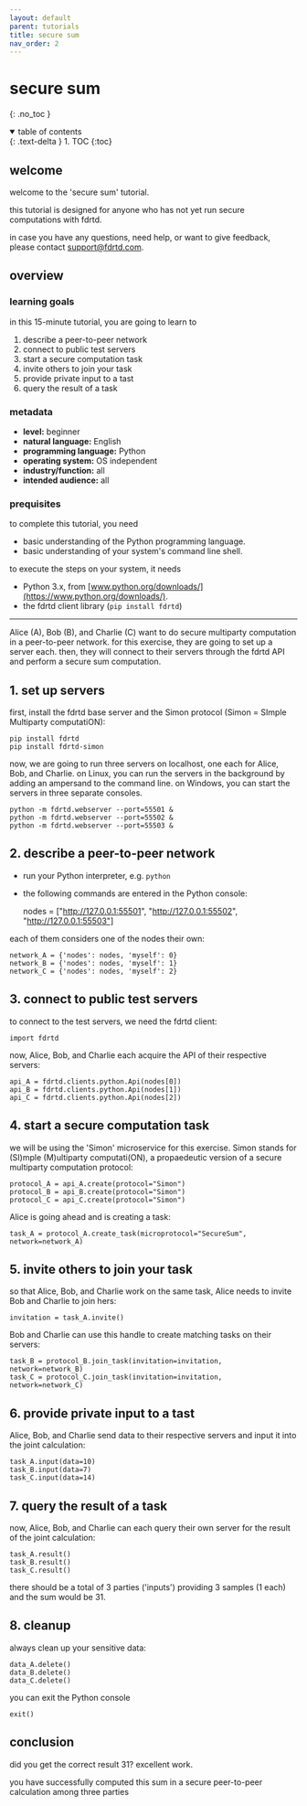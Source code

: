 ```yaml
---
layout: default
parent: tutorials
title: secure sum
nav_order: 2
---
```


# secure sum
{: .no_toc }

<details open markdown="block">
  <summary>
    table of contents
  </summary>
  {: .text-delta }
1. TOC
{:toc}
</details>


## welcome

welcome to the 'secure sum' tutorial.

this tutorial is designed for anyone who has not yet run secure computations with fdrtd. 

in case you have any questions, need help, or want to give feedback, please contact [support@fdrtd.com](mailto:support@fdrtd.com).

## overview

### learning goals

in this 15-minute tutorial, you are going to learn to
1. describe a peer-to-peer network
2. connect to public test servers
3. start a secure computation task
4. invite others to join your task
5. provide private input to a tast
6. query the result of a task

### metadata

* **level:** beginner
* **natural language:** English
* **programming language:** Python
* **operating system:** OS independent
* **industry/function:** all
* **intended audience:** all

### prequisites

to complete this tutorial, you need
* basic understanding of the Python programming language.
* basic understanding of your system's command line shell.

to execute the steps on your system, it needs
* Python 3.x, from [www.python.org/downloads/](https://www.python.org/downloads/).
* the fdrtd client library (`pip install fdrtd`)

---

Alice (A), Bob (B), and Charlie (C) want to do secure multiparty computation in a peer-to-peer network.
for this exercise, they are going to set up a server each. then, they will connect to their servers
through the fdrtd API and perform a secure sum computation.

## 1. set up servers

first, install the fdrtd base server and the Simon protocol (Simon = SImple Multiparty computatiON):

    pip install fdrtd
    pip install fdrtd-simon
  
now, we are going to run three servers on localhost, one each for Alice, Bob, and Charlie.
on Linux, you can run the servers in the background by adding an ampersand to the command line.
on Windows, you can start the servers in three separate consoles.

    python -m fdrtd.webserver --port=55501 &
    python -m fdrtd.webserver --port=55502 &
    python -m fdrtd.webserver --port=55503 &

## 2. describe a peer-to-peer network

* run your Python interpreter, e.g. `python`
* the following commands are entered in the Python console:

    nodes = ["http://127.0.0.1:55501", "http://127.0.0.1:55502", "http://127.0.0.1:55503"]

each of them considers one of the nodes their own:

    network_A = {'nodes': nodes, 'myself': 0}
    network_B = {'nodes': nodes, 'myself': 1}
    network_C = {'nodes': nodes, 'myself': 2}

## 3. connect to public test servers

to connect to the test servers, we need the fdrtd client:

    import fdrtd

now, Alice, Bob, and Charlie each acquire the API of their respective servers:

    api_A = fdrtd.clients.python.Api(nodes[0])
    api_B = fdrtd.clients.python.Api(nodes[1])
    api_C = fdrtd.clients.python.Api(nodes[2])

## 4. start a secure computation task

we will be using the 'Simon' microservice for this exercise. Simon stands for (SI)mple (M)ultiparty computati(ON),
a propaedeutic version of a secure multiparty computation protocol:

    protocol_A = api_A.create(protocol="Simon")
    protocol_B = api_B.create(protocol="Simon")
    protocol_C = api_C.create(protocol="Simon")

Alice is going ahead and is creating a task:

    task_A = protocol_A.create_task(microprotocol="SecureSum", network=network_A)

## 5. invite others to join your task

so that Alice, Bob, and Charlie work on the same task, Alice needs to invite Bob and Charlie to join hers:

    invitation = task_A.invite()

Bob and Charlie can use this handle to create matching tasks on their servers:

    task_B = protocol_B.join_task(invitation=invitation, network=network_B)
    task_C = protocol_C.join_task(invitation=invitation, network=network_C)

## 6. provide private input to a tast

Alice, Bob, and Charlie send data to their respective servers and input it into the joint calculation:

    task_A.input(data=10)
    task_B.input(data=7)
    task_C.input(data=14)

## 7. query the result of a task

now, Alice, Bob, and Charlie can each query their own server for the result of the joint calculation:

    task_A.result()
    task_B.result()
    task_C.result()

there should be a total of 3 parties ('inputs') providing 3 samples (1 each) and the sum would be 31.

## 8. cleanup

always clean up your sensitive data:

    data_A.delete()
    data_B.delete()
    data_C.delete()

you can exit the Python console

    exit()

## conclusion

did you get the correct result 31? excellent work.

you have successfully computed this sum in a secure peer-to-peer calculation among three parties
